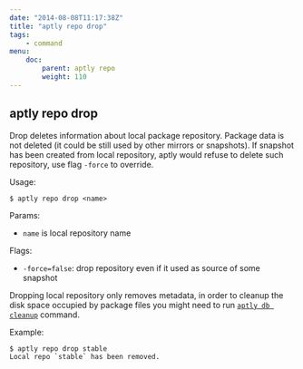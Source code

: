```yaml
---
date: "2014-08-08T11:17:38Z"
title: "aptly repo drop"
tags:
    - command
menu:
    doc:
        parent: aptly repo
        weight: 110
---
```



aptly repo drop
---------------

Drop deletes information about local package repository. Package data is
not deleted (it could be still used by other mirrors or snapshots). If
snapshot has been created from local repository, aptly would refuse to
delete such repository, use flag `-force` to override.

Usage:

    $ aptly repo drop <name>

Params:

-   `name` is local repository name

Flags:

-   `-force=false`: drop repository even if it used as source of some
    snapshot

Dropping local repository only removes metadata, in order to cleanup the
disk space occupied by package files you might need to run
[`aptly db cleanup`](/doc/aptly/db/cleanup/) command.

Example:

    $ aptly repo drop stable
    Local repo `stable` has been removed.

 